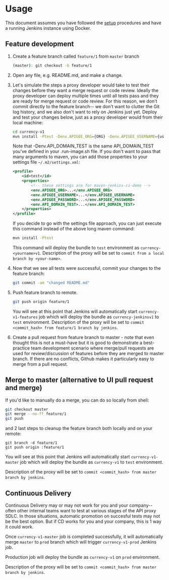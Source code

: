 # Usage

This document assumes you have followed the [setup](setup.md) procedures and
have a running Jenkins instance using Docker.

## Feature development

1.  Create a feature branch called `feature/1` from `master` branch

    ```bash
    (master): git checkout -b feature/1
    ```

2.  Open any file, e.g. README.md, and make a change.

3.  Let's simulate the steps a proxy developer would take to test their changes before they want a merge request or code review.  Ideally the proxy developer can deploy multiple times until all tests pass and they are ready for merge request or code review.  For this reason, we don't commit directly to the feature branch-- we don't want to clutter the Git log history, and we also don't want to rely on Jenkins just yet.  Deploy and test your changes below, just as a proxy developer would from their local machine:

    ```bash
    cd currency-v1
    mvn install -Ptest -Denv.APIGEE_ORG={ORG} -Denv.APIGEE_USERNAME={username} -Denv.APIGEE_PASSWORD={password} -Denv.API_DOMAIN_TEST={apigee_proxy_domain}
    ```

    Note that -Denv.API_DOMAIN_TEST is the same API_DOMAIN_TEST you've defined in your .run-image.sh file.  If you don't want to pass that many arguments to maven, you can add those properties to your settings file `~/.m2/settings.xml`:

    ```xml
    <profile>
        <id>test</id>
        <properties>
            <!-- these settings are for maven-jenkins-ci-demo -->
            <env.APIGEE_ORG>...</env.APIGEE_ORG>
            <env.APIGEE_USERNAME>...</env.APIGEE_USERNAME>
            <env.APIGEE_PASSWORD>...</env.APIGEE_PASSWORD>
            <env.API_DOMAIN_TEST>...</env.API_DOMAIN_TEST>
        </properties>
    </profile>
    ```

    If you decide to go with the settings file approach, you can just execute
    this command instead of the above long maven command:

    ```bash
    mvn install -Ptest
    ```

    This command will deploy the bundle to `test` environment as
    `currency-<yourname>v1`. Description of the proxy will be set to `commit
    from a local branch by <your-name>`.

4.  Now that we see all tests were successful, commit your changes to the feature branch:

    ```bash
    git commit -am "changed README.md"
    ```

5.  Push feature branch to remote.

    ```bash
    git push origin feature/1
    ```

    You will see at this point that Jenkins will
    automatically start `currency-v1-features` job which will deploy the bundle
    as `currency-jenkinsv1` to `test` environment. Description of the proxy will
    be set to `commit <commit_hash> from feature/1 branch by jenkins`.

6.  Create a pull request from feature branch to master - note that even thought this is not a must-have but
    it is good to demonstrate a best-practice team development scenario where
    merge/pull requests are used for review/discussion of features before they
    are merged to master branch.  If there are no conflicts, Github makes it particularly easy to merge from a pull request.

## Merge to master (alternative to UI pull request and merge)

If you'd like to manually do a merge, you can do so locally from shell:

```bash
git checkout master
git merge --no-ff feature/1
git push
```

and 2 last steps to cleanup the feature branch both locally and on your remote:

```
git branch -d feature/1
git push origin :feature/1
```

You will see at this point that Jenkins will automatically start
`currency-v1-master` job which will deploy the bundle as `currency-v1` to `test`
environment.

Description of the proxy will be set to `commit <commit_hash> from
master branch by jenkins`.

## Continuous Delivery

Continuous Delivery may or may not work for you and your company-- often other internal teams want to test at various stages of the API
proxy SDLC.  In those situations, automatic promotion on succesful tests may not be the best option.
But if CD works for you and your company, this is 1 way it could work.

Once `currency-v1-master` job is completed successfully, it will automatically
merge `master` to `prod` branch which will trigger `currency-v1-prod` Jenkins
job.

Production job will deploy the bundle as `currency-v1` on `prod`
environment.

Description of the proxy will be set to `commit <commit_hash> from
master branch by jenkins`.
